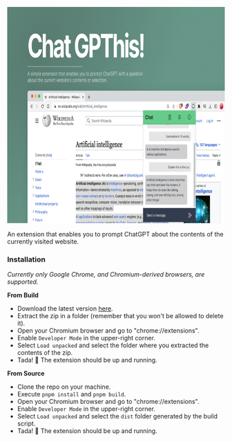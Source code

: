 <p align="center">
  <img width="800" height="500" src="https://github.com/pasc4le/chat-gpthis/blob/main/media/cover.png?raw=true">
</p>

An extension that enables you to prompt ChatGPT about the contents of the currently visited website.

### Installation

_Currently only Google Chrome, and Chromium-derived browsers, are supported._

**From Build**
- Download the latest version [here](https://github.com/pasc4le/chat-gpthis/releases).
- Extract the zip in a folder (remember that you won't be allowed to delete it).
- Open your Chromium browser and go to "chrome://extensions".
- Enable `Developer Mode` in the upper-right corner.
- Select `Load unpacked` and select the folder where you extracted the contents of the zip.
- Tada! 🎉 The extension should be up and running.

**From Source**

- Clone the repo on your machine.
- Execute `pnpm install` and `pnpm build`.
- Open your Chromium browser and go to "chrome://extensions".
- Enable `Developer Mode` in the upper-right corner.
- Select `Load unpacked` and select the `dist` folder generated by the build script.
- Tada! 🎉 The extension should be up and running.

